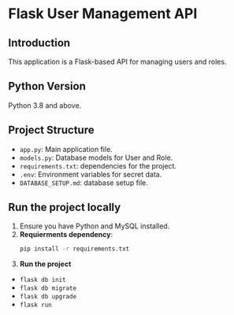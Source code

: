 # Flask User Management API

## Introduction
This application is a Flask-based API for managing users and roles.

## Python Version
Python 3.8 and above.

## Project Structure
- `app.py`: Main application file.
- `models.py`: Database models for User and Role.
- `requirements.txt`: dependencies for the project.
- `.env`: Environment variables for secret data.
- `DATABASE_SETUP.md`: database setup file.

## Run the project locally
1. Ensure you have Python and MySQL installed.
2. **Requierments dependency**:
   ```bash
   pip install -r requirements.txt
3. **Run the project**
- `flask db init`
- `flask db migrate`
- `flask db upgrade`
- `flask run`
